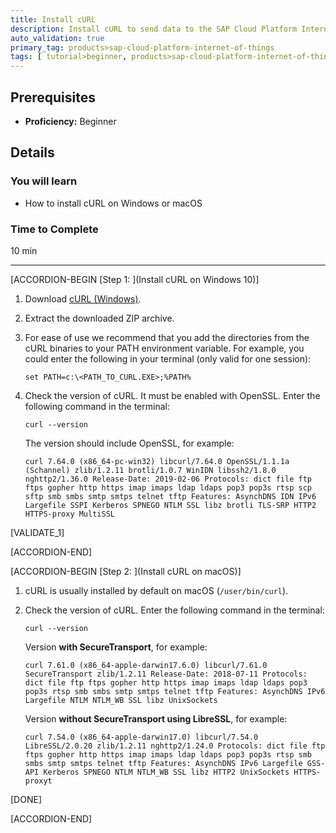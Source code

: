 ```yaml
---
title: Install cURL
description: Install cURL to send data to the SAP Cloud Platform Internet of Things Service Cloud using REST.
auto_validation: true
primary_tag: products>sap-cloud-platform-internet-of-things
tags: [ tutorial>beginner, products>sap-cloud-platform-internet-of-things, topic>internet-of-things, topic>cloud ]
---
```


<!-- loiobc8b1a2abf7242109967c1cecdaef8bc -->

## Prerequisites
 - **Proficiency:** Beginner


## Details
### You will learn
- How to install cURL on Windows or macOS

### Time to Complete
10 min

---

[ACCORDION-BEGIN [Step 1: ](Install cURL on Windows 10)]

1.  Download [cURL (Windows)](https://curl.haxx.se/windows/).

2.  Extract the downloaded ZIP archive.

3.  For ease of use we recommend that you add the directories from the cURL binaries to your PATH environment variable. For example, you could enter the following in your terminal (only valid for one session):

    `set PATH=c:\<PATH_TO_CURL.EXE>;%PATH%`
    
4.  Check the version of cURL. It must be enabled with OpenSSL. Enter the following command in the terminal:

    `curl --version`

    The version should include OpenSSL, for example:

    `curl 7.64.0 (x86_64-pc-win32) libcurl/7.64.0 OpenSSL/1.1.1a (Schannel) zlib/1.2.11 brotli/1.0.7 WinIDN libssh2/1.8.0 nghttp2/1.36.0
    Release-Date: 2019-02-06
    Protocols: dict file ftp ftps gopher http https imap imaps ldap ldaps pop3 pop3s rtsp scp sftp smb smbs smtp smtps telnet tftp
    Features: AsynchDNS IDN IPv6 Largefile SSPI Kerberos SPNEGO NTLM SSL libz brotli TLS-SRP HTTP2 HTTPS-proxy MultiSSL`

[VALIDATE_1]

[ACCORDION-END]

[ACCORDION-BEGIN [Step 2: ](Install cURL on macOS)]

1.  cURL is usually installed by default on macOS (`/user/bin/curl`).

2.  Check the version of cURL. Enter the following command in the terminal:

    `curl --version`

    Version **with SecureTransport**, for example:

    `curl 7.61.0 (x86_64-apple-darwin17.6.0) libcurl/7.61.0 SecureTransport zlib/1.2.11
    Release-Date: 2018-07-11
    Protocols: dict file ftp ftps gopher http https imap imaps ldap ldaps pop3 pop3s rtsp smb smbs smtp smtps telnet tftp
    Features: AsynchDNS IPv6 Largefile NTLM NTLM_WB SSL libz UnixSockets`

    Version **without SecureTransport using LibreSSL**, for example:

    `curl 7.54.0 (x86_64-apple-darwin17.0) libcurl/7.54.0 LibreSSL/2.0.20 zlib/1.2.11 nghttp2/1.24.0
    Protocols: dict file ftp ftps gopher http https imap imaps ldap ldaps pop3 pop3s rtsp smb smbs smtp smtps telnet tftp
    Features: AsynchDNS IPv6 Largefile GSS-API Kerberos SPNEGO NTLM NTLM_WB SSL libz HTTP2 UnixSockets HTTPS-proxyt`

[DONE]

[ACCORDION-END]
